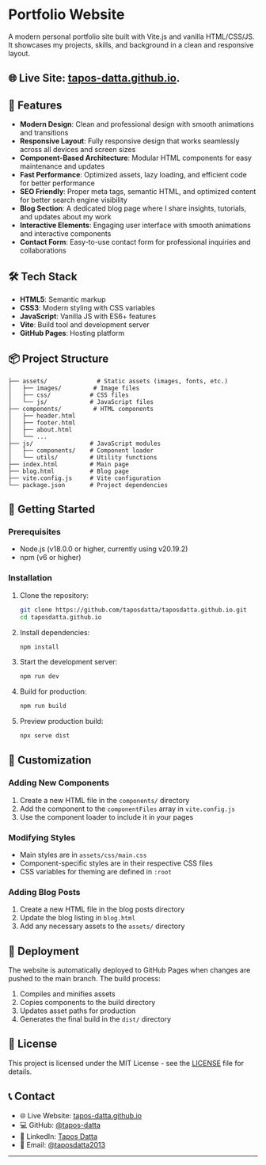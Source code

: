 # Portfolio Website

A modern personal portfolio site built with Vite.js and vanilla HTML/CSS/JS.
It showcases my projects, skills, and background in a clean and responsive layout.
## 🌐 Live Site: [tapos-datta.github.io](https://tapos-datta.github.io).

## 🚀 Features

- **Modern Design**: Clean and professional design with smooth animations and transitions
- **Responsive Layout**: Fully responsive design that works seamlessly across all devices and screen sizes
- **Component-Based Architecture**: Modular HTML components for easy maintenance and updates
- **Fast Performance**: Optimized assets, lazy loading, and efficient code for better performance
- **SEO Friendly**: Proper meta tags, semantic HTML, and optimized content for better search engine visibility
- **Blog Section**: A dedicated blog page where I share insights, tutorials, and updates about my work
- **Interactive Elements**: Engaging user interface with smooth animations and interactive components
- **Contact Form**: Easy-to-use contact form for professional inquiries and collaborations

## 🛠️ Tech Stack

- **HTML5**: Semantic markup
- **CSS3**: Modern styling with CSS variables
- **JavaScript**: Vanilla JS with ES6+ features
- **Vite**: Build tool and development server
- **GitHub Pages**: Hosting platform

## 📦 Project Structure

```
├── assets/              # Static assets (images, fonts, etc.)
│   ├── images/         # Image files
│   ├── css/           # CSS files
│   └── js/            # JavaScript files
├── components/         # HTML components
│   ├── header.html
│   ├── footer.html
│   ├── about.html
│   └── ...
├── js/                # JavaScript modules
│   ├── components/    # Component loader
│   └── utils/         # Utility functions
├── index.html         # Main page
├── blog.html          # Blog page
├── vite.config.js     # Vite configuration
└── package.json       # Project dependencies
```

## 🚀 Getting Started

### Prerequisites

- Node.js (v18.0.0 or higher, currently using v20.19.2)
- npm (v6 or higher)

### Installation

1. Clone the repository:
   ```bash
   git clone https://github.com/taposdatta/taposdatta.github.io.git
   cd taposdatta.github.io
   ```

2. Install dependencies:
   ```bash
   npm install
   ```

3. Start the development server:
   ```bash
   npm run dev
   ```

4. Build for production:
   ```bash
   npm run build
   ```

5. Preview production build:
   ```bash
   npx serve dist
   ```

## 🎨 Customization

### Adding New Components

1. Create a new HTML file in the `components/` directory
2. Add the component to the `componentFiles` array in `vite.config.js`
3. Use the component loader to include it in your pages

### Modifying Styles

- Main styles are in `assets/css/main.css`
- Component-specific styles are in their respective CSS files
- CSS variables for theming are defined in `:root`

### Adding Blog Posts

1. Create a new HTML file in the blog posts directory
2. Update the blog listing in `blog.html`
3. Add any necessary assets to the `assets/` directory

## 📝 Deployment

The website is automatically deployed to GitHub Pages when changes are pushed to the main branch. The build process:

1. Compiles and minifies assets
2. Copies components to the build directory
3. Updates asset paths for production
4. Generates the final build in the `dist/` directory


## 📄 License

This project is licensed under the MIT License - see the [LICENSE](LICENSE) file for details.

## 📞 Contact

- 🌐 Live Website: [tapos-datta.github.io](https://tapos-datta.github.io)
- 💻 GitHub: [@tapos-datta](https://github.com/tapos-datta)
- 🔗 LinkedIn: [Tapos Datta](https://linkedin.com/in/tapos-datta)
- 📧 Email: [@taposdatta2013](mailto:taposdatta2013@gmail.com)

---
